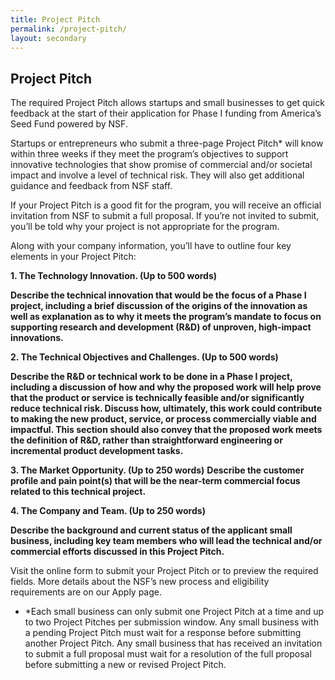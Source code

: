```yaml
---
title: Project Pitch
permalink: /project-pitch/
layout: secondary
---
```

<section class="section-header background-light-blue">
<div class="usa-section usa-content usa-grid">
<div class="usa-width-one-whole" markdown="1">

# Project Pitch

The required Project Pitch allows startups and small businesses to get quick feedback at the start of their application for Phase I funding from America’s Seed Fund powered by NSF. 

Startups or entrepreneurs who submit a three-page Project Pitch* will know within three weeks if they meet the program’s objectives to support innovative technologies that show promise of commercial and/or societal impact and involve a level of technical risk. They will also get additional guidance and feedback from NSF staff. 

If your Project Pitch is a good fit for the program, you will receive an official invitation from NSF to submit a full proposal. If you’re not invited to submit, you’ll be told why your project is not appropriate for the program. 

Along with your company information, you’ll have to outline four key elements in your Project Pitch:

**1. The Technology Innovation. (Up to 500 words)**

**Describe the technical innovation that would be the focus of a Phase I project, including a brief discussion of the origins of the innovation as well as explanation as to why it meets the program’s mandate to focus on supporting research and development (R&D) of unproven, high-impact innovations.**

**2. The Technical Objectives and Challenges. (Up to 500 words)**

**Describe the R&D or technical work to be done in a Phase I project, including a discussion of how and why the proposed work will help prove that the product or service is technically feasible and/or significantly reduce technical risk. Discuss how, ultimately, this work could contribute to making the new product, service, or process commercially viable and impactful. This section should also convey that the proposed work meets the definition of R&D, rather than straightforward engineering or incremental product development tasks.**
               
**3. The Market Opportunity. (Up to 250 words)**
**Describe the customer profile and pain point(s) that will be the near-term commercial focus related to this technical project.**
               
**4. The Company and Team. (Up to 250 words)**

**Describe the background and current status of the applicant small business, including key team members who will lead the technical and/or commercial efforts discussed in this Project Pitch.**

Visit the online form to submit your Project Pitch or to preview the required fields. More details about the NSF’s new process and eligibility requirements are on our Apply page. 

* *Each small business can only submit one Project Pitch at a time and up to two Project Pitches per submission window. Any small business with a pending Project Pitch must wait for a response before submitting another Project Pitch. Any small business that has received an invitation to submit a full proposal must wait for a resolution of the full proposal before submitting a new or revised Project Pitch.

</div>
</div>
</section>
